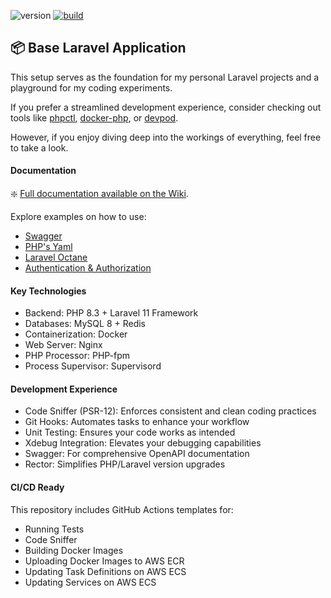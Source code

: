 ![version](https://img.shields.io/badge/version-0.9.0-blue?style=flat)
[![build](https://github.com/danieltrolezi/laravel-app/actions/workflows/application-ci.yml/badge.svg)](https://github.com/danieltrolezi/laravel-app/actions/workflows/application-ci.yml)

## :package: Base Laravel Application

This setup serves as the foundation for my personal Laravel projects and a playground for my coding experiments. 

If you prefer a streamlined development experience, consider checking out tools like [phpctl](https://github.com/opencodeco/phpctl), [docker-php](https://github.com/serversideup/docker-php), or [devpod](https://github.com/loft-sh/devpod). 

However, if you enjoy diving deep into the workings of everything, feel free to take a look.

#### Documentation

:sparkle: [Full documentation available on the Wiki](https://github.com/danieltrolezi/laravel-app/wiki).  

Explore examples on how to use:

* [Swagger](https://github.com/danieltrolezi/laravel-app/wiki/07.-Swagger)
* [PHP's Yaml](https://github.com/danieltrolezi/laravel-app/wiki/98.-Appendix#yaml)
* [Laravel Octane](https://github.com/danieltrolezi/laravel-app/wiki/08.-Laravel-Octane)
* [Authentication & Authorization](https://github.com/danieltrolezi/laravel-app/wiki/09.-Authentication-&-Authorization)

#### Key Technologies

* Backend: PHP 8.3 + Laravel 11 Framework
* Databases: MySQL 8 + Redis
* Containerization: Docker
* Web Server: Nginx
* PHP Processor: PHP-fpm
* Process Supervisor: Supervisord

#### Development Experience

* Code Sniffer (PSR-12): Enforces consistent and clean coding practices
* Git Hooks: Automates tasks to enhance your workflow
* Unit Testing: Ensures your code works as intended
* Xdebug Integration: Elevates your debugging capabilities
* Swagger: For comprehensive OpenAPI documentation
* Rector: Simplifies PHP/Laravel version upgrades

#### CI/CD Ready

This repository includes GitHub Actions templates for:

* Running Tests
* Code Sniffer
* Building Docker Images
* Uploading Docker Images to AWS ECR
* Updating Task Definitions on AWS ECS
* Updating Services on AWS ECS
